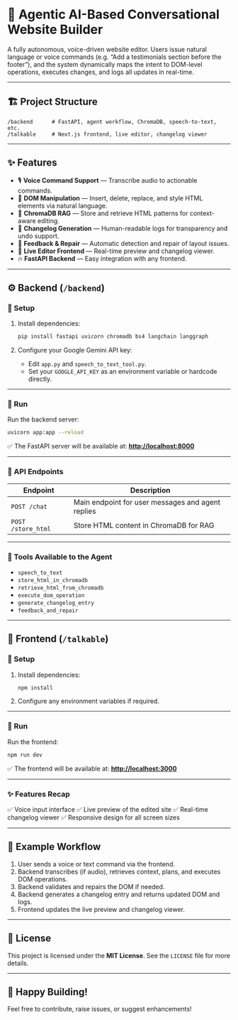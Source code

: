 # 🤖 Agentic AI-Based Conversational Website Builder

A fully autonomous, voice-driven website editor. Users issue natural language or voice commands (e.g. “Add a testimonials section before the footer”), and the system dynamically maps the intent to DOM-level operations, executes changes, and logs all updates in real-time.

---

## 🏗️ Project Structure

```
/backend      # FastAPI, agent workflow, ChromaDB, speech-to-text, etc.
/talkable     # Next.js frontend, live editor, changelog viewer
```

---

## ✨ Features

* 🎙 **Voice Command Support** — Transcribe audio to actionable commands.
* 🧬 **DOM Manipulation** — Insert, delete, replace, and style HTML elements via natural language.
* 🧠 **ChromaDB RAG** — Store and retrieve HTML patterns for context-aware editing.
* 📝 **Changelog Generation** — Human-readable logs for transparency and undo support.
* 🧰 **Feedback & Repair** — Automatic detection and repair of layout issues.
* 🚀 **Live Editor Frontend** — Real-time preview and changelog viewer.
* 🔥 **FastAPI Backend** — Easy integration with any frontend.

---

## ⚙️ Backend (`/backend`)

### 🔧 Setup

1. Install dependencies:

   ```bash
   pip install fastapi uvicorn chromadb bs4 langchain langgraph
   ```
2. Configure your Google Gemini API key:

   * Edit `app.py` and `speech_to_text_tool.py`.
   * Set your `GOOGLE_API_KEY` as an environment variable or hardcode directly.

---

### 🏃 Run

Run the backend server:

```bash
uvicorn app:app --reload
```

✅ The FastAPI server will be available at:
**[http://localhost:8000](http://localhost:8000)**

---

### 📡 API Endpoints

| Endpoint           | Description                                       |
| ------------------ | ------------------------------------------------- |
| `POST /chat`       | Main endpoint for user messages and agent replies |
| `POST /store_html` | Store HTML content in ChromaDB for RAG            |

---

### 🧰 Tools Available to the Agent

* `speech_to_text`
* `store_html_in_chromadb`
* `retrieve_html_from_chromadb`
* `execute_dom_operation`
* `generate_changelog_entry`
* `feedback_and_repair`

---

## 🎨 Frontend (`/talkable`)

### 🔧 Setup

1. Install dependencies:

   ```bash
   npm install
   ```
2. Configure any environment variables if required.

---

### 🏃 Run

Run the frontend:

```bash
npm run dev
```

✅ The frontend will be available at:
**[http://localhost:3000](http://localhost:3000)**

---

### ✨ Features Recap

✅ Voice input interface
✅ Live preview of the edited site
✅ Real-time changelog viewer
✅ Responsive design for all screen sizes

---


## 🔄 Example Workflow

1. User sends a voice or text command via the frontend.
2. Backend transcribes (if audio), retrieves context, plans, and executes DOM operations.
3. Backend validates and repairs the DOM if needed.
4. Backend generates a changelog entry and returns updated DOM and logs.
5. Frontend updates the live preview and changelog viewer.

---

## 📄 License

This project is licensed under the **MIT License**. See the `LICENSE` file for more details.

---

## 🎉 Happy Building!

Feel free to contribute, raise issues, or suggest enhancements!
